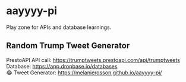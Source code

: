 # aayyyy-pi
Play zone for APIs and database learnings.

## Random Trump Tweet Generator
PrestoAPI API call: https://trumptweets.prestoapi.com/api/trumptweets
<br>Database: https://app.dropbase.io/databases
<br>😂 Tweet Generator: https://melanierosson.github.io/aayyyy-pi/

